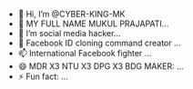 - 👋 Hi, I’m @CYBER-KING-MK
- 👀 MY FULL NAME MUKUL PRAJAPATI...
- 🌱 I’m social media hacker...
- 💞️ Facebook ID cloning command creator  ...
- 📫 International Facebook fighter  ...
- 😄 MDR X3 NTU X3 DPG X3 BDG MAKER: ...
- ⚡ Fun fact: ...

<!---
CYBER-KING-MK/CYBER-KING-MK is a ✨ special ✨ repository because its `README.md` (this file) appears on your GitHub profile.
You can click the Preview link to take a look at your changes.
--->
